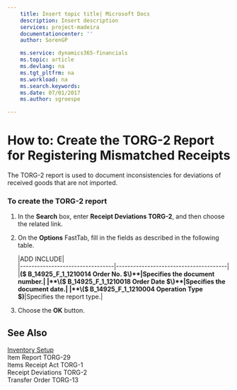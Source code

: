 ```yaml
---
    title: Insert topic title| Microsoft Docs
    description: Insert description
    services: project-madeira
    documentationcenter: ''
    author: SorenGP

    ms.service: dynamics365-financials
    ms.topic: article
    ms.devlang: na
    ms.tgt_pltfrm: na
    ms.workload: na
    ms.search.keywords:
    ms.date: 07/01/2017
    ms.author: sgroespe

---
```

# How to: Create the TORG-2 Report for Registering Mismatched Receipts
The TORG-2 report is used to document inconsistencies for deviations of received goods that are not imported.  
  
### To create the TORG-2 report  
  
1.  In the **Search** box, enter **Receipt Deviations TORG-2**, and then choose the related link.  
  
2.  On the **Options** FastTab, fill in the fields as described in the following table.  
  
    |ADD INCLUDE<!--[!INCLUDE[bp_tablefield](../../includes/bp_tabledescription_md.md)]-->|  
    |---------------------------------|---------------------------------------|  
    |**\($ B\_14925\_F\_1\_1210014 Order No. $\)**|Specifies the document number.|  
    |**\($ B\_14925\_F\_1\_1210018 Order Date $\)**|Specifies the document date.|  
    |**\($ B\_14925\_F\_1\_1210004 Operation Type $\)**|Specifies the report type.|  
  
3.  Choose the **OK** button.  
  
## See Also  
 [Inventory Setup](../inventory-setup.md)   
 Item Report TORG-29   
 Items Receipt Act TORG-1   
 Receipt Deviations TORG-2   
 Transfer Order TORG-13